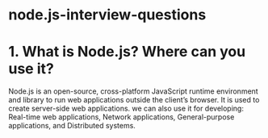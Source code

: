 # node.js-interview-questions

# 1. What is Node.js? Where can you use it?
Node.js is an open-source, cross-platform JavaScript runtime environment and library to run web applications outside the client’s browser. It is used to create server-side web applications.
we can also use it for developing: Real-time web applications, Network applications, General-purpose applications, and Distributed systems.
